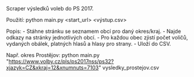Scraper výsledků voleb do PS 2017.

Použití: python main.py <start_url> <výstup.csv>

Popis:
    - Stáhne stránku se seznamem obcí pro daný okres/kraj.
    - Najde odkazy na stránky jednotlivých obcí.
    - Pro každou obec zjistí počet voličů, vydaných obálek, platných hlasů a hlasy pro strany.
    - Uloží do CSV.

Např. okres Prostějov: python main.py "https://www.volby.cz/pls/ps2017nss/ps32?xjazyk=CZ&xkraj=12&xnumnuts=7103" vysledky_prostejov.csv
